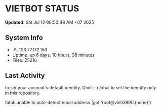 # VIETBOT STATUS
**Updated**: Sat Jul 12 06:50:48 AM +07 2025

## System Info
- IP: 103.77.172.150
- Uptime: up 6 days, 10 hours, 38 minutes
- Files: 25216

## Last Activity

to set your account's default identity.
Omit --global to set the identity only in this repository.

fatal: unable to auto-detect email address (got 'root@vinh3690.(none)')
